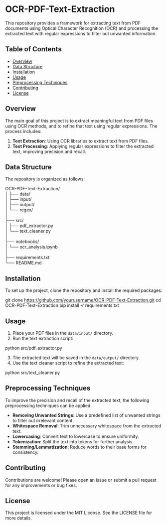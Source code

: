 # OCR-PDF-Text-Extraction

This repository provides a framework for extracting text from PDF documents using Optical Character Recognition (OCR) and processing the extracted text with regular expressions to filter out unwanted information.

## Table of Contents
- [Overview](#overview)
- [Data Structure](#data-structure)
- [Installation](#installation)
- [Usage](#usage)
- [Preprocessing Techniques](#preprocessing-techniques)
- [Contributing](#contributing)
- [License](#license)

## Overview

The main goal of this project is to extract meaningful text from PDF files using OCR methods, and to refine that text using regular expressions. The process includes:

1. **Text Extraction**: Using OCR libraries to extract text from PDF files.
2. **Text Processing**: Applying regular expressions to filter the extracted text, improving precision and recall.

## Data Structure

The repository is organized as follows:

OCR-PDF-Text-Extraction/                                                                                                                                                                         
│
├── data/                                                                                                                                                  
│   ├── input/                                                                                                                                                 
│   ├── output/                                                                                                                                             
│   └── regex/                                                                                                                                 
│                                                                                                                                                                                                
├── src/                                                                                                                                                           
│   ├── pdf_extractor.py                                                                                                                                    
│   └── text_cleaner.py                                                                                                                                     
│                                                                                                                                                                                                
├── notebooks/                                                                                                                                                  
│   └── ocr_analysis.ipynb                                                                                                                                       
│                                                                                                                                                                                                
├── requirements.txt                                                                                                                                               
└── README.md                                                                                                                                                         


## Installation

To set up the project, clone the repository and install the required packages:

git clone https://github.com/yourusername/OCR-PDF-Text-Extraction.git
cd OCR-PDF-Text-Extraction
pip install -r requirements.txt


## Usage

1. Place your PDF files in the `data/input/` directory.
2. Run the text extraction script:

python src/pdf_extractor.py


3. The extracted text will be saved in the `data/output/` directory.
4. Use the text cleaner script to refine the extracted text:

python src/text_cleaner.py


## Preprocessing Techniques

To improve the precision and recall of the extracted text, the following preprocessing techniques can be applied:

- **Removing Unwanted Strings**: Use a predefined list of unwanted strings to filter out irrelevant content.
- **Whitespace Removal**: Trim unnecessary whitespace from the extracted text.
- **Lowercasing**: Convert text to lowercase to ensure uniformity.
- **Tokenization**: Split the text into tokens for further analysis.
- **Stemming/Lemmatization**: Reduce words to their base forms for consistency.

## Contributing

Contributions are welcome! Please open an issue or submit a pull request for any improvements or bug fixes.

## License

This project is licensed under the MIT License. See the LICENSE file for more details.
```
